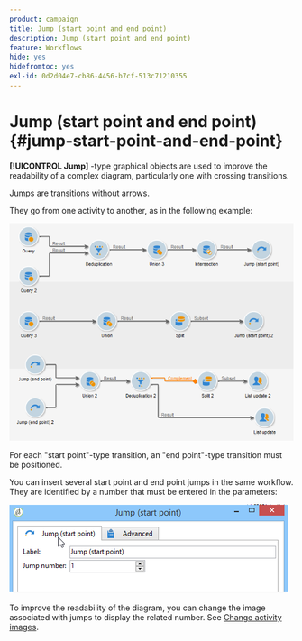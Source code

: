 ```yaml
---
product: campaign
title: Jump (start point and end point)
description: Jump (start point and end point)
feature: Workflows
hide: yes
hidefromtoc: yes
exl-id: 0d2d04e7-cb86-4456-b7cf-513c71210355
---
```

# Jump (start point and end point){#jump-start-point-and-end-point}



 **[!UICONTROL Jump]** -type graphical objects are used to improve the readability of a complex diagram, particularly one with crossing transitions.

Jumps are transitions without arrows.

They go from one activity to another, as in the following example:

![](assets/s_user_segmentation_jump_sample.png)

For each "start point"-type transition, an "end point"-type transition must be positioned.

You can insert several start point and end point jumps in the same workflow. They are identified by a number that must be entered in the parameters:

![](assets/s_user_segmentation_jump_in.png)

To improve the readability of the diagram, you can change the image associated with jumps to display the related number. See [Change activity images](managing-activity-images.md).
